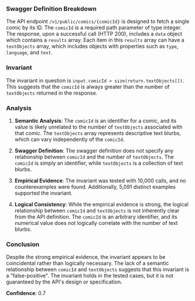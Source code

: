 ### Swagger Definition Breakdown

The API endpoint `/v1/public/comics/{comicId}` is designed to fetch a single comic by its ID. The `comicId` is a required path parameter of type integer. The response, upon a successful call (HTTP 200), includes a `data` object which contains a `results` array. Each item in this `results` array can have a `textObjects` array, which includes objects with properties such as `type`, `language`, and `text`.

### Invariant

The invariant in question is `input.comicId > size(return.textObjects[])`. This suggests that the `comicId` is always greater than the number of `textObjects` returned in the response.

### Analysis

1. **Semantic Analysis**: The `comicId` is an identifier for a comic, and its value is likely unrelated to the number of `textObjects` associated with that comic. The `textObjects` array represents descriptive text blurbs, which can vary independently of the `comicId`.

2. **Swagger Definition**: The swagger definition does not specify any relationship between `comicId` and the number of `textObjects`. The `comicId` is simply an identifier, while `textObjects` is a collection of text blurbs.

3. **Empirical Evidence**: The invariant was tested with 10,000 calls, and no counterexamples were found. Additionally, 5,091 distinct examples supported the invariant.

4. **Logical Consistency**: While the empirical evidence is strong, the logical relationship between `comicId` and `textObjects` is not inherently clear from the API definition. The `comicId` is an arbitrary identifier, and its numerical value does not logically correlate with the number of text blurbs.

### Conclusion

Despite the strong empirical evidence, the invariant appears to be coincidental rather than logically necessary. The lack of a semantic relationship between `comicId` and `textObjects` suggests that this invariant is a "false-positive". The invariant holds in the tested cases, but it is not guaranteed by the API's design or specification.

**Confidence**: 0.7
